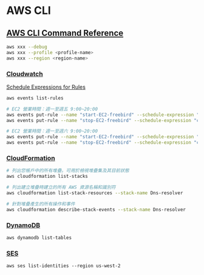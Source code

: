 # AWS CLI

## [AWS CLI Command Reference](https://docs.aws.amazon.com/cli/latest/index.html)

```bash
aws xxx --debug
aws xxx --profile <profile-name>
aws xxx --region <region-name>
```

### [Cloudwatch](https://docs.aws.amazon.com/cli/latest/reference/cloudwatch/index.html)

[Schedule Expressions for Rules](https://docs.aws.amazon.com/AmazonCloudWatch/latest/events/ScheduledEvents.html)

```bash
aws events list-rules

# EC2 營業時間：週一至週五 9:00~20:00
aws events put-rule --name "start-EC2-freebird" --schedule-expression "cron(0 1 ? * MON-FRI *)"
aws events put-rule --name "stop-EC2-freebird" --schedule-expression "cron(0 12 ? * MON-FRI *)"

# EC2 營業時間：週一至週六 9:00~20:00
aws events put-rule --name "start-EC2-freebird" --schedule-expression "cron(0 1 ? * MON-SAT *)"
aws events put-rule --name "stop-EC2-freebird" --schedule-expression "cron(0 12 ? * MON-SAT *)"
```

### [CloudFormation](https://docs.aws.amazon.com/cli/latest/reference/cloudformation/index.html)

```bash
# 列出您帳戶中的所有堆疊。可用於檢視堆疊集及其目前狀態
aws cloudformation list-stacks

# 列出建立堆疊時建立的所有 AWS 資源名稱和識別符
aws cloudformation list-stack-resources --stack-name Dns-resolver

# 針對堆疊產生的所有操作和事件
aws cloudformation describe-stack-events --stack-name Dns-resolver
```

### [DynamoDB](https://docs.aws.amazon.com/cli/latest/reference/dynamodb/index.html)

```bash
aws dynamodb list-tables
```

### [SES](https://docs.aws.amazon.com/cli/latest/reference/ses/index.html)

```text
aws ses list-identities --region us-west-2
```

